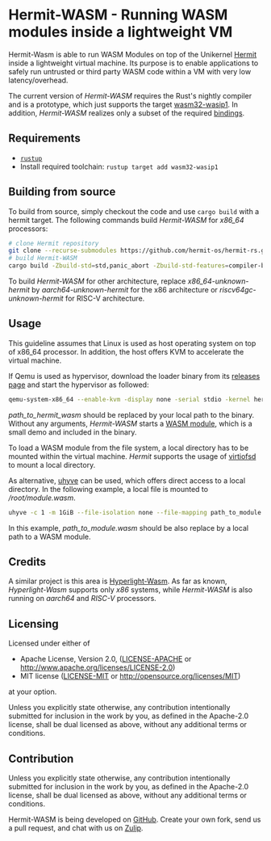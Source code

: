 # Hermit-WASM - Running WASM modules inside a lightweight VM

Hermit-Wasm is able to run WASM Modules on top of the Unikernel [Hermit](https://hermit-os.org/) inside a lightweight virtual machine. Its purpose is to enable applications to safely run untrusted or third party WASM code within a VM with very low latency/overhead.

The current version of _Hermit-WASM_ requires the Rust's nightly compiler and is a prototype, which just supports the target [wasm32-wasip1](https://doc.rust-lang.org/rustc/platform-support/wasm32-wasip1.html). In addition, _Hermit-WASM_ realizes only a subset of the required [bindings](https://github.com/WebAssembly/WASI/blob/main/legacy/preview1/docs.md).

## Requirements

* [`rustup`](https://www.rust-lang.org/tools/install)
* Install required toolchain: `rustup target add wasm32-wasip1`

## Building from source

To build from source, simply checkout the code and use `cargo build` with a hermit target. The following commands build _Hermit-WASM_ for _x86_64_ processors:

```sh
# clone Hermit repository
git clone --recurse-submodules https://github.com/hermit-os/hermit-rs.git
# build Hermit-WASM
cargo build -Zbuild-std=std,panic_abort -Zbuild-std-features=compiler-builtins-mem --target aarch64-unknown-hermit -p hermit-wasm --release
```

To build _Hermit-WASM_ for other architecture, replace _x86_64-unknown-hermit_ by _aarch64-unknown-hermit_ for the x86 architecture or _riscv64gc-unknown-hermit_ for RISC-V architecture.

## Usage

This guideline assumes that Linux is used as host operating system on top of x86_64 processor. In addition, the host offers KVM to accelerate the virtual machine.

If Qemu is used as hypervisor, download the loader binary from its [releases page](https://github.com/hermit-os/loader/releases) and start the hypervisor as followed:

```sh
qemu-system-x86_64 --enable-kvm -display none -serial stdio -kernel hermit-loader-x86_64 -cpu host -device isa-debug-exit,iobase=0xf4,iosize=0x04 -smp 1 -m 2G  -initrd path_to_hermit-wasm
```

_path_to_hermit_wasm_ should be replaced by your local path to the binary. Without any arguments, _Hermit-WASM_ starts a [WASM module](https://github.com/hermit-os/hermit-rs/tree/main/examples/wasm-test), which is a small demo and included in the binary.

To load a WASM module from the file system, a local directory has to be mounted within the virtual machine.
_Hermit_ supports the usage of [virtiofsd](https://github.com/hermit-os/hermit-rs/wiki/Advanced-Configuration-Features#using-virtiofs-to-share-a-file-system-only-required-when-using-qemu) to mount a local directory.

As alternative, [uhyve](https://github.com/hermit-os/uhyve) can be used, which offers direct access to a local directory. In the following example, a local file is mounted to _/root/module.wasm_.

```sh
uhyve -c 1 -m 1GiB --file-isolation none --file-mapping path_to_module.wasm:/root/module.wasm target/x86_64-unknown-hermit/release/hermit-wasm -- -- -f /root/module.wasm
```

In this example, _path_to_module.wasm_ should be also replace by a local path to a WASM module.

## Credits

A similar project is this area is [Hyperlight-Wasm](https://github.com/hyperlight-dev/hyperlight-wasm). As far as known, _Hyperlight-Wasm_ supports only _x86_ systems, while _Hermit-WASM_ is also running on _aarch64_ and _RISC-V_ processors.

## Licensing

Licensed under either of

 * Apache License, Version 2.0, ([LICENSE-APACHE](LICENSE-APACHE) or http://www.apache.org/licenses/LICENSE-2.0)
 * MIT license ([LICENSE-MIT](LICENSE-MIT) or http://opensource.org/licenses/MIT)

at your option.

Unless you explicitly state otherwise, any contribution intentionally submitted for inclusion in the work by you, as defined in the Apache-2.0 license, shall be dual licensed as above, without any additional terms or conditions.

## Contribution

Unless you explicitly state otherwise, any contribution intentionally submitted for inclusion in the work by you, as defined in the Apache-2.0 license, shall be dual licensed as above, without any additional terms or conditions.

Hermit-WASM is being developed on [GitHub](https://github.com/hermit-os/hermit-rs/examples/hermit-wasm).
Create your own fork, send us a pull request, and chat with us on [Zulip](https://hermit.zulipchat.com/).

